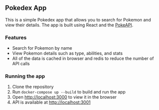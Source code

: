 ## Pokedex App

This is a simple Pokedex app that allows you to search for Pokemon and view their details. The app is built using React and the [PokeAPI](https://pokeapi/).

### Features
- Search for Pokemon by name
- View Pokemon details such as type, abilities, and stats
- All of the data is cached in browser and redis to reduce the number of API calls


### Running the app
1. Clone the repository
2. Run `docker-compose up --build` to build and run the app
4. Open [http://localhost:3000](http://localhost:3000) to view it in the browser
5. API is available at [http://localhost:3001](http://localhost:3001)



